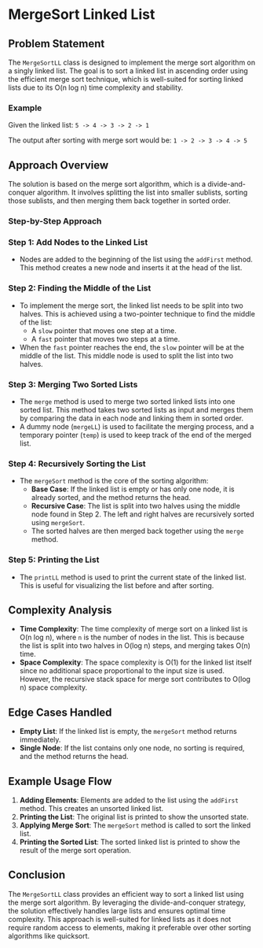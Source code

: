 # MergeSort Linked List

## Problem Statement

The `MergeSortLL` class is designed to implement the merge sort algorithm on a singly linked list. The goal is to sort a linked list in ascending order using the efficient merge sort technique, which is well-suited for sorting linked lists due to its O(n log n) time complexity and stability.

### Example

Given the linked list: `5 -> 4 -> 3 -> 2 -> 1`

The output after sorting with merge sort would be: `1 -> 2 -> 3 -> 4 -> 5`

## Approach Overview

The solution is based on the merge sort algorithm, which is a divide-and-conquer algorithm. It involves splitting the list into smaller sublists, sorting those sublists, and then merging them back together in sorted order.

### Step-by-Step Approach

### Step 1: Add Nodes to the Linked List

- Nodes are added to the beginning of the list using the `addFirst` method. This method creates a new node and inserts it at the head of the list.

### Step 2: Finding the Middle of the List

- To implement the merge sort, the linked list needs to be split into two halves. This is achieved using a two-pointer technique to find the middle of the list:
  - A `slow` pointer that moves one step at a time.
  - A `fast` pointer that moves two steps at a time.
- When the `fast` pointer reaches the end, the `slow` pointer will be at the middle of the list. This middle node is used to split the list into two halves.

### Step 3: Merging Two Sorted Lists

- The `merge` method is used to merge two sorted linked lists into one sorted list. This method takes two sorted lists as input and merges them by comparing the data in each node and linking them in sorted order.
- A dummy node (`mergeLL`) is used to facilitate the merging process, and a temporary pointer (`temp`) is used to keep track of the end of the merged list.

### Step 4: Recursively Sorting the List

- The `mergeSort` method is the core of the sorting algorithm:
  - **Base Case**: If the linked list is empty or has only one node, it is already sorted, and the method returns the head.
  - **Recursive Case**: The list is split into two halves using the middle node found in Step 2. The left and right halves are recursively sorted using `mergeSort`.
  - The sorted halves are then merged back together using the `merge` method.

### Step 5: Printing the List

- The `printLL` method is used to print the current state of the linked list. This is useful for visualizing the list before and after sorting.

## Complexity Analysis

- **Time Complexity**: The time complexity of merge sort on a linked list is O(n log n), where `n` is the number of nodes in the list. This is because the list is split into two halves in O(log n) steps, and merging takes O(n) time.
- **Space Complexity**: The space complexity is O(1) for the linked list itself since no additional space proportional to the input size is used. However, the recursive stack space for merge sort contributes to O(log n) space complexity.

## Edge Cases Handled

- **Empty List**: If the linked list is empty, the `mergeSort` method returns immediately.
- **Single Node**: If the list contains only one node, no sorting is required, and the method returns the head.

## Example Usage Flow

1. **Adding Elements**: Elements are added to the list using the `addFirst` method. This creates an unsorted linked list.
2. **Printing the List**: The original list is printed to show the unsorted state.
3. **Applying Merge Sort**: The `mergeSort` method is called to sort the linked list.
4. **Printing the Sorted List**: The sorted linked list is printed to show the result of the merge sort operation.

## Conclusion

The `MergeSortLL` class provides an efficient way to sort a linked list using the merge sort algorithm. By leveraging the divide-and-conquer strategy, the solution effectively handles large lists and ensures optimal time complexity. This approach is well-suited for linked lists as it does not require random access to elements, making it preferable over other sorting algorithms like quicksort.
